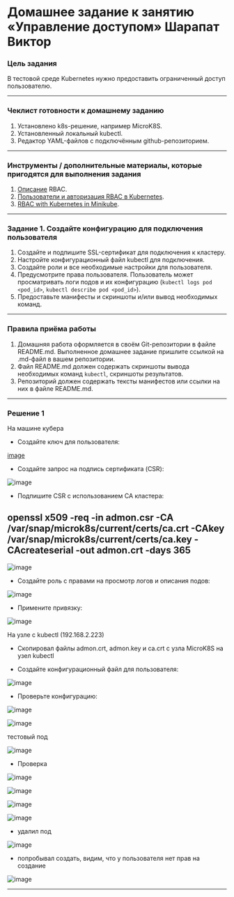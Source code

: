 # Домашнее задание к занятию «Управление доступом» Шарапат Виктор

### Цель задания

В тестовой среде Kubernetes нужно предоставить ограниченный доступ пользователю.

------

### Чеклист готовности к домашнему заданию

1. Установлено k8s-решение, например MicroK8S.
2. Установленный локальный kubectl.
3. Редактор YAML-файлов с подключённым github-репозиторием.

------

### Инструменты / дополнительные материалы, которые пригодятся для выполнения задания

1. [Описание](https://kubernetes.io/docs/reference/access-authn-authz/rbac/) RBAC.
2. [Пользователи и авторизация RBAC в Kubernetes](https://habr.com/ru/company/flant/blog/470503/).
3. [RBAC with Kubernetes in Minikube](https://medium.com/@HoussemDellai/rbac-with-kubernetes-in-minikube-4deed658ea7b).

------

### Задание 1. Создайте конфигурацию для подключения пользователя

1. Создайте и подпишите SSL-сертификат для подключения к кластеру.
2. Настройте конфигурационный файл kubectl для подключения.
3. Создайте роли и все необходимые настройки для пользователя.
4. Предусмотрите права пользователя. Пользователь может просматривать логи подов и их конфигурацию (`kubectl logs pod <pod_id>`, `kubectl describe pod <pod_id>`).
5. Предоставьте манифесты и скриншоты и/или вывод необходимых команд.

------

### Правила приёма работы

1. Домашняя работа оформляется в своём Git-репозитории в файле README.md. Выполненное домашнее задание пришлите ссылкой на .md-файл в вашем репозитории.
2. Файл README.md должен содержать скриншоты вывода необходимых команд `kubectl`, скриншоты результатов.
3. Репозиторий должен содержать тексты манифестов или ссылки на них в файле README.md.

------

### Решение 1

На машине кубера

* Создайте ключ для пользователя:

[image](https://github.com/user-attachments/assets/34a4b799-1d1d-4716-a65b-dbf09def19d2)

* Создайте запрос на подпись сертификата (CSR):

![image](https://github.com/user-attachments/assets/09734093-d9a2-4179-9e9e-808007d7463d)

* Подпишите CSR с использованием CA кластера:

## openssl x509 -req -in admon.csr -CA /var/snap/microk8s/current/certs/ca.crt -CAkey /var/snap/microk8s/current/certs/ca.key -CAcreateserial -out admon.crt -days 365

![image](https://github.com/user-attachments/assets/7073caeb-7657-440c-b5c1-ff72c4a20e2f)

* Создайте роль с правами на просмотр логов и описания подов:

![image](https://github.com/user-attachments/assets/40bff339-d31c-4f2e-a2e6-edad5f950d30)

* Примените привязку:

![image](https://github.com/user-attachments/assets/ea84717a-c985-463e-a417-3ad9b264b18f)


На узле с kubectl (192.168.2.223)

* Скопировал файлы admon.crt, admon.key и ca.crt с узла MicroK8S на узел kubectl

* Создайте конфигурационный файл для пользователя:

![image](https://github.com/user-attachments/assets/79e05edd-8c11-49b0-8bc0-83fe05bd8895)

* Проверьте конфигурацию:

![image](https://github.com/user-attachments/assets/fe31c524-34b8-4105-97b2-60875e91413a)

![image](https://github.com/user-attachments/assets/cc8456d6-435a-4213-a296-b88fe155c2e0)

тестовый под

![image](https://github.com/user-attachments/assets/0a99e576-c264-4cb6-b136-a26abad9c390)

* Проверка

![image](https://github.com/user-attachments/assets/93ae291a-44f5-4449-9af6-723f0d3513fd)

![image](https://github.com/user-attachments/assets/087e5446-61d6-420c-b8b7-d598a70d7bab)

![image](https://github.com/user-attachments/assets/ff4c97dd-4015-4620-b3c6-f3bf631873cd)

![image](https://github.com/user-attachments/assets/7036e63e-cb96-4db5-9e88-664e93fb1cf5)
 

* удалил под

![image](https://github.com/user-attachments/assets/d5e0be13-121e-4069-9d89-676ee2d73e75)

* попробывал создать, видим, что у пользователя нет прав на создание

![image](https://github.com/user-attachments/assets/5919a390-5059-4e9a-b8c9-19a9ff3b28d0)



---

